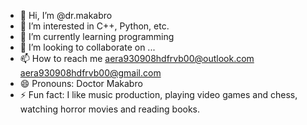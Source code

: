 - 👋 Hi, I’m @dr.makabro
- 👀 I’m interested in C++, Python, etc.
- 🌱 I’m currently learning programming
- 💞️ I’m looking to collaborate on ...
- 📫 How to reach me aera930908hdfrvb00@outlook.com
aera930908hdfrvb00@gmail.com
- 😄 Pronouns: Doctor Makabro
- ⚡ Fun fact: I like music production, playing video games and chess, watching horror movies and reading books.

<!---
ADAR/ADAR is a ✨ special ✨ repository because its `README.md` (this file) appears on your GitHub profile.
You can click the Preview link to take a look at your changes.
--->
